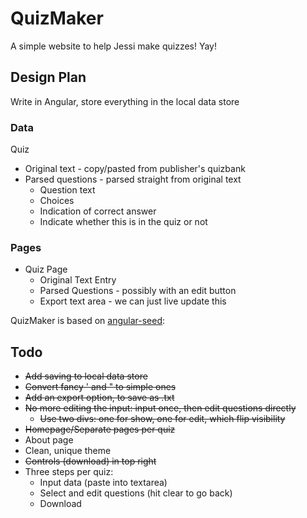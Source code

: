 # QuizMaker
A simple website to help Jessi make quizzes! Yay!

## Design Plan
Write in Angular, store everything in the local data store

### Data
Quiz
* Original text - copy/pasted from publisher's quizbank
* Parsed questions - parsed straight from original text
  * Question text
  * Choices
  * Indication of correct answer
  * Indicate whether this is in the quiz or not

### Pages
* Quiz Page
  * Original Text Entry
  * Parsed Questions - possibly with an edit button
  * Export text area - we can just live update this

QuizMaker is based on [angular-seed](https://github.com/angular/angular-seed):

## Todo
* ~~Add saving to local data store~~
* ~~Convert fancy ' and " to simple ones~~
* ~~Add an export option, to save as .txt~~
* ~~No more editing the input: input once, then edit questions directly~~
  * ~~Use two divs: one for show, one for edit, which flip visibility~~
* ~~Homepage/Separate pages per quiz~~
* About page
* Clean, unique theme
* ~~Controls (download) in top right~~
* Three steps per quiz:
  * Input data (paste into textarea)
  * Select and edit questions (hit clear to go back)
  * Download
